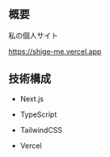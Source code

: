 ## 概要

私の個人サイト

https://shige-me.vercel.app

## 技術構成

- Next.js

- TypeScript

- TailwindCSS

- Vercel
